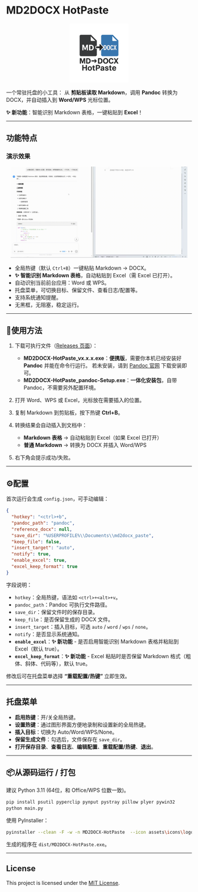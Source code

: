 # MD2DOCX HotPaste
<p align="center">
  <img src="assets/icons/logo.png" alt="MD2DOCX HotPaste" width="160" height="160">
</p>

一个常驻托盘的小工具：
从 **剪贴板读取 Markdown**，调用 **Pandoc** 转换为 DOCX，并自动插入到 **Word/WPS** 光标位置。

**✨ 新功能**：智能识别 Markdown 表格，一键粘贴到 **Excel**！

---

## 功能特点

### 演示效果

<p align="center">
  <img src="docs/demo.gif" alt="演示动图" width="480">
</p>

* 全局热键（默认 `Ctrl+B`）一键粘贴 Markdown → DOCX。
* **✨ 智能识别 Markdown 表格**，自动粘贴到 Excel（需 Excel 已打开）。
* 自动识别当前前台应用：Word 或 WPS。
* 托盘菜单，可切换目标、保留文件、查看日志/配置等。
* 支持系统通知提醒。
* 无黑框，无阻塞，稳定运行。

---

## 🚀使用方法

1. 下载可执行文件（[Releases 页面](https://github.com/RICHQAQ/md2docx_hotpaste/releases/)）：

   * **MD2DOCX-HotPaste\_vx.x.x.exe**：**便携版**，需要你本机已经安装好 **Pandoc** 并能在命令行运行。
   若未安装，请到 [Pandoc 官网](https://pandoc.org/installing.html) 下载安装即可。
   * **MD2DOCX-HotPaste\_pandoc-Setup.exe**：**一体化安装包**，自带 Pandoc，不需要另外配置环境。

2. 打开 Word、WPS 或 Excel，光标放在需要插入的位置。

3. 复制 Markdown 到剪贴板，按下热键 **Ctrl+B**。

4. 转换结果会自动插入到文档中：
   - **Markdown 表格** → 自动粘贴到 Excel（如果 Excel 已打开）
   - **普通 Markdown** → 转换为 DOCX 并插入 Word/WPS

5. 右下角会提示成功/失败。

---

## ⚙️配置

首次运行会生成 `config.json`，可手动编辑：

```json
{
  "hotkey": "<ctrl>+b",
  "pandoc_path": "pandoc",
  "reference_docx": null,
  "save_dir": "%USERPROFILE%\\Documents\\md2docx_paste",
  "keep_file": false,
  "insert_target": "auto",
  "notify": true,
  "enable_excel": true,
  "excel_keep_format": true
}
```

字段说明：

* `hotkey`：全局热键，语法如 `<ctrl>+<alt>+v`。
* `pandoc_path`：Pandoc 可执行文件路径。
* `save_dir`：保留文件时的保存目录。
* `keep_file`：是否保留生成的 DOCX 文件。
* `insert_target`：插入目标，可选 `auto` / `word` / `wps` / `none`。
* `notify`：是否显示系统通知。
* **`enable_excel`**：**✨ 新功能** - 是否启用智能识别 Markdown 表格并粘贴到 Excel（默认 true）。
* **`excel_keep_format`**：**✨ 新功能** - Excel 粘贴时是否保留 Markdown 格式（粗体、斜体、代码等），默认 true。

修改后可在托盘菜单选择 **“重载配置/热键”** 立即生效。

---

## 托盘菜单

* **启用热键**：开/关全局热键。
* **设置热键**：通过图形界面方便地录制和设置新的全局热键。
* **插入目标**：切换为 Auto/Word/WPS/None。
* **保留生成文件**：勾选后，文件保存在 `save_dir`。
* **打开保存目录**、**查看日志**、**编辑配置**、**重载配置/热键**、**退出**。

---

## 📦从源码运行 / 打包

建议 Python 3.11 (64位，和 Office/WPS 位数一致)。

```bash
pip install psutil pyperclip pynput pystray pillow plyer pywin32
python main.py
```

使用 PyInstaller：

```bash
pyinstaller --clean -F -w -n MD2DOCX-HotPaste  --icon assets\icons\logo.ico  --add-data "assets\icons;assets\icons" --hidden-import plyer.platforms.win.notification  main.py
```

生成的程序在 `dist/MD2DOCX-HotPaste.exe`。

---

## License

This project is licensed under the [MIT License](LICENSE).